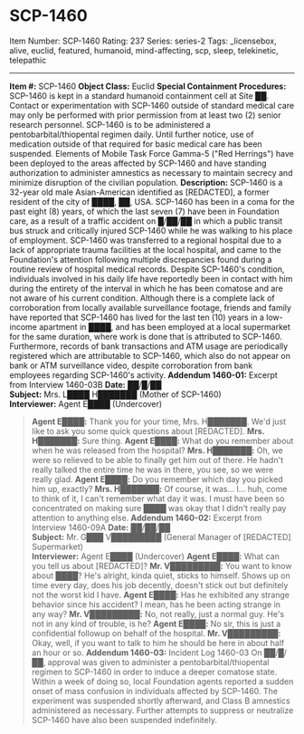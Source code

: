 # SCP-1460
Item Number: SCP-1460
Rating: 237
Series: series-2
Tags: _licensebox, alive, euclid, featured, humanoid, mind-affecting, scp, sleep, telekinetic, telepathic

---

**Item #:** SCP-1460
**Object Class:** Euclid
**Special Containment Procedures:** SCP-1460 is kept in a standard humanoid containment cell at Site ██. Contact or experimentation with SCP-1460 outside of standard medical care may only be performed with prior permission from at least two (2) senior research personnel.
SCP-1460 is to be administered a pentobarbital/thiopental regimen daily. Until further notice, use of medication outside of that required for basic medical care has been suspended.
Elements of Mobile Task Force Gamma-5 ("Red Herrings") have been deployed to the areas affected by SCP-1460 and have standing authorization to administer amnestics as necessary to maintain secrecy and minimize disruption of the civilian population.
**Description:** SCP-1460 is a 32-year old male Asian-American identified as [REDACTED], a former resident of the city of ████, ██, USA. SCP-1460 has been in a coma for the past eight (8) years, of which the last seven (7) have been in Foundation care, as a result of a traffic accident on █/██/██ in which a public transit bus struck and critically injured SCP-1460 while he was walking to his place of employment. SCP-1460 was transferred to a regional hospital due to a lack of appropriate trauma facilities at the local hospital, and came to the Foundation's attention following multiple discrepancies found during a routine review of hospital medical records.
Despite SCP-1460's condition, individuals involved in his daily life have reportedly been in contact with him during the entirety of the interval in which he has been comatose and are not aware of his current condition. Although there is a complete lack of corroboration from locally available surveillance footage, friends and family have reported that SCP-1460 has lived for the last ten (10) years in a low-income apartment in ████, and has been employed at a local supermarket for the same duration, where work is done that is attributed to SCP-1460. Furthermore, records of bank transactions and ATM usage are periodically registered which are attributable to SCP-1460, which also do not appear on bank or ATM surveillance video, despite corroboration from bank employees regarding SCP-1460's activity.
**Addendum 1460-01:** Excerpt from Interview 1460-03B
**Date:** ██/█/██  
**Subject:** Mrs. L████ H███████ (Mother of SCP-1460)  
**Interviewer:** Agent E████ (Undercover)
> **Agent E████:** Thank you for your time, Mrs. H███████. We'd just like to ask you some quick questions about [REDACTED].
> **Mrs. H███████:** Sure thing.
> **Agent E████:** What do you remember about when he was released from the hospital?
> **Mrs. H███████:** Oh, we were so relieved to be able to finally get him out of there. He hadn't really talked the entire time he was in there, you see, so we were really glad.
> **Agent E████:** Do you remember which day you picked him up, exactly?
> **Mrs. H███████:** Of course, it was… I… huh, come to think of it, I can't remember what day it was. I must have been so concentrated on making sure ████ was okay that I didn't really pay attention to anything else.
**Addendum 1460-02:** Excerpt from Interview 1460-09A
**Date:** ██/██/██  
**Subject:** Mr. G███ V█████████ (General Manager of [REDACTED] Supermarket)  
**Interviewer:** Agent E████ (Undercover)
> **Agent E████:** What can you tell us about [REDACTED]?
> **Mr. V█████████:** You want to know about ████? He's alright, kinda quiet, sticks to himself. Shows up on time every day, does his job decently, doesn't stick out but definitely not the worst kid I have.
> **Agent E████:** Has he exhibited any strange behavior since his accident? I mean, has he been acting strange in any way?
> **Mr. V█████████:** No, not really, just a normal guy. He's not in any kind of trouble, is he?
> **Agent E████:** No sir, this is just a confidential followup on behalf of the hospital.
> **Mr. V█████████:** Okay, well, if you want to talk to him he should be here in about half an hour or so.
**Addendum 1460-03:** Incident Log 1460-03
On ██/█/██, approval was given to administer a pentobarbital/thiopental regimen to SCP-1460 in order to induce a deeper comatose state. Within a week of doing so, local Foundation agents reported a sudden onset of mass confusion in individuals affected by SCP-1460. The experiment was suspended shortly afterward, and Class B amnestics administered as necessary. Further attempts to suppress or neutralize SCP-1460 have also been suspended indefinitely.